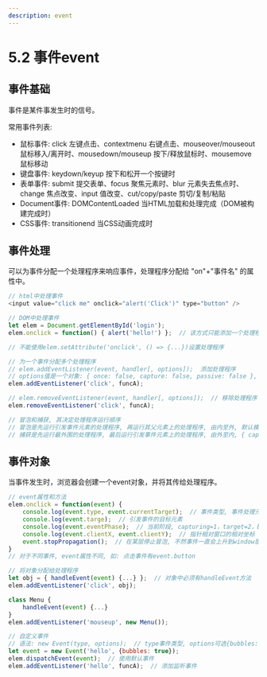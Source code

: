 ```yaml
---
description: event
---
```


# 5.2 事件event

## 事件基础

事件是某件事发生时的信号。

常用事件列表:

* 鼠标事件: click 左键点击、contextmenu 右键点击、mouseover/mouseout 鼠标移入/离开时、mousedown/mouseup 按下/释放鼠标时、mousemove 鼠标移动
* 键盘事件: keydown/keyup 按下和松开一个按键时
* 表单事件: submit 提交表单、focus 聚焦元素时、blur 元素失去焦点时、change 焦点改变、input 值改变、cut/copy/paste 剪切/复制/粘贴
* Document事件: DOMContentLoaded 当HTML加载和处理完成（DOM被构建完成时）
* CSS事件: transitionend 当CSS动画完成时

## 事件处理

可以为事件分配一个处理程序来响应事件，处理程序分配给 "on"+"事件名" 的属性中。

```javascript
// html中处理事件
<input value="click me" onclick="alert('Click')" type="button" />

// DOM中处理事件
let elem = Document.getElementById('login');
elem.onclick = function() { alert('hello!') };  // 该方式只能添加一个处理程序

// 不能使用elem.setAttribute('onclick', () => {...})设置处理程序

// 为一个事件分配多个处理程序
// elem.addEventListener(event, handler[, options]);  添加处理程序
// options值是一个对象: { once: false, capture: false, passive: false }, once处理后是否删除监听器, capture决定冒泡/捕获, passive是否不调用preventDefault()
elem.addEventListener('click', funcA);

// elem.removeEventListener(event, handler[, options]);  // 移除处理程序
elem.removeEventListener('click', funcA);

// 冒泡和捕获, 其决定处理程序运行顺序
// 冒泡是先运行引发事件元素的处理程序, 再运行其父元素上的处理程序, 由内至外, 默认模式.
// 捕获是先运行最外围的处理程序, 最后运行引发事件元素上的处理程序, 由外至内, { capture: ture }
```

## 事件对象

当事件发生时，浏览器会创建一个event对象，并将其传给处理程序。

```javascript
// event属性和方法
elem.onclick = function(event) {
    console.log(event.type, event.currentTarget);  // 事件类型, 事件处理元素
    console.log(event.targe);  // 引发事件的目标元素
    console.log(event.eventPhase);  // 当前阶段, capturing=1，target=2，bubbling=3
    console.log(event.clientX, event.clientY);  // 指针相对窗口的相对坐标
    event.stopPropagation();  // 在某层停止冒泡, 不然事件一直会上升到window层
}
// 对于不同事件, event属性不同, 如: 点击事件有event.button

// 将对象分配给处理程序
let obj = { handleEvent(event) {...} };  // 对象中必须有handleEvent方法
elem.addEventListener('click', obj);

class Menu {
    handleEvent(event) {...}
}
elem.addEventListener('mouseup', new Menu());

// 自定义事件
// 语法: new Event(type, options);  // type事件类型, options可选{bubbles: false非冒泡, cancelable: false不阻止默认行为}
let event = new Event('hello', {bubbles: true});
elem.dispatchEvent(event);  // 使用默认事件
elem.addEventListener('hello', funcA);  // 添加监听事件
```


